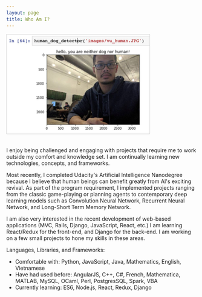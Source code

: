 ```yaml
---
layout: page
title: Who Am I?
---
```


<div>
    <img src="assets/vu_human.jpg" style="border: 1px solid lightgray; max-width: 75%; margin: auto;" class="img-fluid" alt="Not human nor dog">
</div>
<br />

I enjoy being challenged and engaging with projects that require me to work outside my comfort and knowledge set. I am continually learning new technologies, concepts, and frameworks. 

Most recently, I completed Udacity's Artificial Intelligence Nanodegree because I believe that human beings can benefit greatly from AI's exciting revival. As part of the program requirement, I implemented projects ranging from the classic game-playing or planning agents to contemporary deep learning models such as Convolution Neural Network, Recurrent Neural Network, and Long-Short Term Memory Network.

I am also very interested in the recent development of web-based applications (MVC, Rails, Django, JavaScript, React, etc.) I am learning React/Redux for the front-end, and Django for the back-end. I am working on a few small projects to hone my skills in these areas.

Languages, Libraries, and Frameworks:
* Comfortable with: Python, JavaScript, Java, Mathematics, English, Vietnamese
* Have had used before: AngularJS, C++, C#, French, Mathematica, MATLAB, MySQL, OCaml, Perl, PostgresSQL, Spark, VBA
* Currently learning: ES6, Node.js, React, Redux, Django